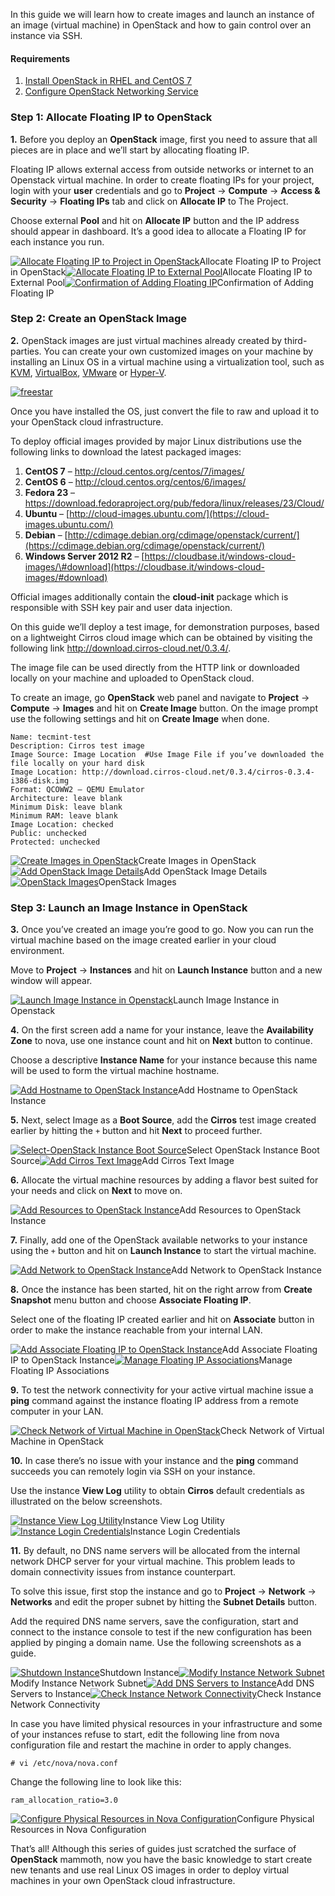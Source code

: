 In this guide we will learn how to create images and launch an instance of an image (virtual machine) in OpenStack and how to gain control over an instance via SSH. 

#### Requirements

1. [Install OpenStack in RHEL and CentOS 7](https://www.tecmint.com/openstack-installation-guide-rhel-centos/)
2. [Configure OpenStack Networking Service](https://www.tecmint.com/openstack-networking-guide/)

### Step 1: Allocate Floating IP to OpenStack

**1.** Before you deploy an **OpenStack** image, first you need to assure that all pieces are in place and we’ll start by allocating floating IP. 

Floating IP allows external access from outside networks or internet to an Openstack virtual machine. In order to create floating IPs for your project, login with your **user** credentials and go to **Project** -\> **Compute** -\> **Access & Security** -\> **Floating IPs** tab and click on **Allocate IP** to The Project. 

Choose external **Pool** and hit on **Allocate IP** button and the IP address should appear in dashboard. It’s a good idea to allocate a Floating IP for each instance you run.

[![Allocate Floating IP to Project in OpenStack](resources/D94D89C0D1E0E68F2C8BBC2455271BAC.png)](https://www.tecmint.com/wp-content/uploads/2016/04/Allocate-Floating-IP-to-Project-in-OpenStack.png)Allocate Floating IP to Project in OpenStack[![Allocate Floating IP to External Pool](resources/F9EFE1B8F1533797081051CDC987BFC7.png)](https://www.tecmint.com/wp-content/uploads/2016/04/Allocate-Floating-IP-to-External-Pool.png)Allocate Floating IP to External Pool[![Confirmation of Adding Floating IP](resources/D8AF88E5D08B091345A0D053DA1621C2.png)](https://www.tecmint.com/wp-content/uploads/2016/04/Confirmation-of-Adding-Floating-IP.png)Confirmation of Adding Floating IP

### Step 2: Create an OpenStack Image

**2.** OpenStack images are just virtual machines already created by third-parties. You can create your own customized images on your machine by installing an Linux OS in a virtual machine using a virtualization tool, such as [KVM](https://www.tecmint.com/install-and-configure-kvm-in-linux/), [VirtualBox](https://www.tecmint.com/install-virtualbox-on-redhat-centos-fedora/), [VMware](https://www.tecmint.com/install-vmware-workstation-11-in-linux/) or [Hyper-V](https://www.tecmint.com/deploy-redhat-enterprise-virtualization-hypervisor-rhev/). 

[![freestar](resources/326D6CBD977657E1205BD616D1F2FACA.svg)](https://freestar.com/?utm_medium=ad_container&utm_source=branding&utm_name=tecmint_incontent)

Once you have installed the OS, just convert the file to raw and upload it to your OpenStack cloud infrastructure. 

To deploy official images provided by major Linux distributions use the following links to download the latest packaged images:

1. **CentOS 7** – <http://cloud.centos.org/centos/7/images/>
2. **CentOS 6** – <http://cloud.centos.org/centos/6/images/>
3. **Fedora 23** – <https://download.fedoraproject.org/pub/fedora/linux/releases/23/Cloud/>
4. **Ubuntu** – [http://cloud-images.ubuntu.com/](https://cloud-images.ubuntu.com/)
5. **Debian** – [http://cdimage.debian.org/cdimage/openstack/current/](https://cdimage.debian.org/cdimage/openstack/current/)
6. **Windows Server 2012 R2** – [https://cloudbase.it/windows-cloud-images/\#download](https://cloudbase.it/windows-cloud-images/#download)

Official images additionally contain the **cloud-init** package which is responsible with SSH key pair and user data injection.

On this guide we’ll deploy a test image, for demonstration purposes, based on a lightweight Cirros cloud image which can be obtained by visiting the following link <http://download.cirros-cloud.net/0.3.4/>.

The image file can be used directly from the HTTP link or downloaded locally on your machine and uploaded to OpenStack cloud. 

To create an image, go **OpenStack** web panel and navigate to **Project** -\> **Compute** -\> **Images** and hit on **Create Image** button. On the image prompt use the following settings and hit on **Create Image** when done.

    Name: tecmint-test
    Description: Cirros test image
    Image Source: Image Location  #Use Image File if you’ve downloaded the file locally on your hard disk
    Image Location: http://download.cirros-cloud.net/0.3.4/cirros-0.3.4-i386-disk.img 
    Format: QCOWW2 – QEMU Emulator
    Architecture: leave blank
    Minimum Disk: leave blank
    Minimum RAM: leave blank
    Image Location: checked
    Public: unchecked
    Protected: unchecked

[![Create Images in OpenStack](resources/D4A79296FACAB626F510C385CE1CBB7F.png)](https://www.tecmint.com/wp-content/uploads/2016/04/Create-Images-in-OpenStack.png)Create Images in OpenStack[![Add OpenStack Image Details](resources/0D179C07FCDBE6D454A360AB0C3C8AAB.png)](https://www.tecmint.com/wp-content/uploads/2016/04/Add-OpenStack-Image-Details.png)Add OpenStack Image Details[![OpenStack Images](resources/9DB5314BEBA5B26B3535805D4C6C6602.png)](https://www.tecmint.com/wp-content/uploads/2016/04/OpenStack-Images.png)OpenStack Images

### Step 3: Launch an Image Instance in OpenStack

**3.** Once you’ve created an image you’re good to go. Now you can run the virtual machine based on the image created earlier in your cloud environment. 

Move to **Project** -\> **Instances** and hit on **Launch Instance** button and a new window will appear.

[![Launch Image Instance in Openstack](resources/96C6035FA71850CCAEDA28A3D3F3F760.png)](https://www.tecmint.com/wp-content/uploads/2016/04/Launch-Image-Instance-in-Openstack.png)Launch Image Instance in Openstack

**4.** On the first screen add a name for your instance, leave the **Availability Zone** to nova, use one instance count and hit on **Next** button to continue. 

Choose a descriptive **Instance Name** for your instance because this name will be used to form the virtual machine hostname. 

[![Add Hostname to OpenStack Instance](resources/457450F46C02B3D1BC19625297C81F19.png)](https://www.tecmint.com/wp-content/uploads/2016/04/Add-Hostname-to-OpenStack-Instance.png)Add Hostname to OpenStack Instance

**5.** Next, select Image as a **Boot Source**, add the **Cirros** test image created earlier by hitting the `+` button and hit **Next** to proceed further.

[![Select-OpenStack Instance Boot Source](resources/C01812893FE8C7BA9C9B2C036F53F8CA.png)](https://www.tecmint.com/wp-content/uploads/2016/04/Select-OpenStack-Instance-Boot-Source.png)Select OpenStack Instance Boot Source[![Add Cirros Text Image](resources/C7291951E1351D92984712BF92DF5C3F.png)](https://www.tecmint.com/wp-content/uploads/2016/04/Add-Cirros-Image.png)Add Cirros Text Image

**6.** Allocate the virtual machine resources by adding a flavor best suited for your needs and click on **Next** to move on.

[![Add Resources to OpenStack Instance](resources/27DE0A59B64798C11D64053554E0EDE2.png)](https://www.tecmint.com/wp-content/uploads/2016/04/Add-Resources-to-OpenStack-Instance.png)Add Resources to OpenStack Instance

**7.** Finally, add one of the OpenStack available networks to your instance using the `+` button and hit on **Launch Instance** to start the virtual machine.

[![Add Network to OpenStack Instance](resources/FDB4CCC2241FDB6C9568F5A41DD2B5B2.png)](https://www.tecmint.com/wp-content/uploads/2016/04/Add-Network-to-OpenStack-Instance.png)Add Network to OpenStack Instance

**8.** Once the instance has been started, hit on the right arrow from **Create Snapshot** menu button and choose **Associate Floating IP**. 

Select one of the floating IP created earlier and hit on **Associate** button in order to make the instance reachable from your internal LAN. 

[![Add Associate Floating IP to OpenStack Instance](resources/8384D37783D9C586BC623FCBEFA17ADD.png)](https://www.tecmint.com/wp-content/uploads/2016/04/Add-Associate-Floating-IP-to-OpenStack-Instance.png)Add Associate Floating IP to OpenStack Instance[![Manage Floating IP Associations](resources/3B87F0813C5AC634CDD18571A5DEE41F.png)](https://www.tecmint.com/wp-content/uploads/2016/04/Manage-Floating-IP-Associations.png)Manage Floating IP Associations

**9.** To test the network connectivity for your active virtual machine issue a **ping** command against the instance floating IP address from a remote computer in your LAN. 

[![Check Network of Virtual Machine in OpenStack](resources/6D3CBA70488EBFBF1523CF2BBF9AA305.png)](https://www.tecmint.com/wp-content/uploads/2016/04/Check-Network-of-Virtual-Machine-in-OpenStack.png)Check Network of Virtual Machine in OpenStack

**10.** In case there’s no issue with your instance and the **ping** command succeeds you can remotely login via SSH on your instance. 

Use the instance **View Log** utility to obtain **Cirros** default credentials as illustrated on the below screenshots. 

[![Instance View Log Utility](resources/12BE2BD15A3005C24333528B38EEBE8E.png)](https://www.tecmint.com/wp-content/uploads/2016/04/Instance-View-Log-Utility.png)Instance View Log Utility[![Instance Login Credentials](resources/73E2A4D5B0693C3D70B8AE35C5C69F0F.png)](https://www.tecmint.com/wp-content/uploads/2016/04/Instance-Login-Credentials.png)Instance Login Credentials

**11.** By default, no DNS name servers will be allocated from the internal network DHCP server for your virtual machine. This problem leads to domain connectivity issues from instance counterpart. 

To solve this issue, first stop the instance and go to **Project** -\> **Network** -\> **Networks** and edit the proper subnet by hitting the **Subnet Details** button. 

Add the required DNS name servers, save the configuration, start and connect to the instance console to test if the new configuration has been applied by pinging a domain name. Use the following screenshots as a guide.

[![Shutdown Instance](resources/A330FC91D08F00A1D78DF6B3658A6DBA.png)](https://www.tecmint.com/wp-content/uploads/2016/04/Shutdown-Instance-in-OpenStack.png)Shutdown Instance[![Modify Instance Network Subnet](resources/94034B011A3B8C39452FDBC84E44FA6B.png)](https://www.tecmint.com/wp-content/uploads/2016/04/Modify-Instance-Network-Subnet.png)Modify Instance Network Subnet[![Add DNS Servers to Instance](resources/DE32E7FF72449D8ECA459D0DF55FAECC.png)](https://www.tecmint.com/wp-content/uploads/2016/04/Add-DNS-Servers-to-Instance.png)Add DNS Servers to Instance[![Check Instance Network Connectivity](resources/002CDEEFC07EA64D9D4EF053F1A460C1.png)](https://www.tecmint.com/wp-content/uploads/2016/04/Check-Instance-Network-Connectivity.png)Check Instance Network Connectivity

In case you have limited physical resources in your infrastructure and some of your instances refuse to start, edit the following line from nova configuration file and restart the machine in order to apply changes.

    # vi /etc/nova/nova.conf

Change the following line to look like this:

    ram_allocation_ratio=3.0

[![Configure Physical Resources in Nova Configuration](resources/21C3663C10D305EF6B8151B20047E65D.jpg)](https://www.tecmint.com/wp-content/uploads/2016/04/Nova-Configuration.jpg)Configure Physical Resources in Nova Configuration

That’s all! Although this series of guides just scratched the surface of **OpenStack** mammoth, now you have the basic knowledge to start create new tenants and use real Linux OS images in order to deploy virtual machines in your own OpenStack cloud infrastructure.